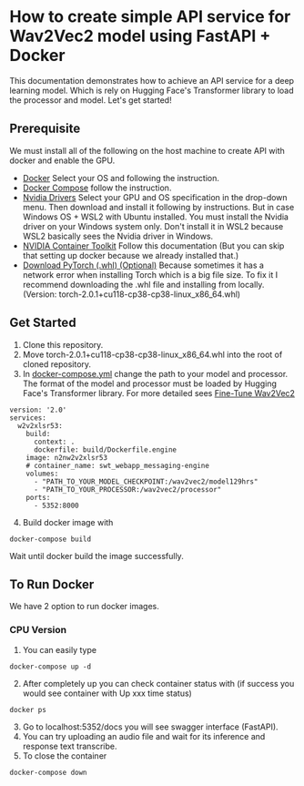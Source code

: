 # How to create simple API service for Wav2Vec2 model using FastAPI + Docker
This documentation demonstrates how to achieve an API service for a deep learning model. Which is rely on Hugging Face's Transformer library to load the processor and model. Let's get started!

## Prerequisite
We must install all of the following on the host machine to create API with docker and enable the GPU.
* [Docker](https://docs.docker.com/engine/install/) Select your OS and following the instruction.
* [Docker Compose](https://docs.docker.com/compose/install/) follow the instruction.
* [Nvidia Drivers](https://www.nvidia.com/download/index.aspx) Select your GPU and OS specification in the drop-down menu. Then download and install it following by instructions. But in case Windows OS + WSL2 with Ubuntu installed. You must install the Nvidia driver on your Windows system only. Don't install it in WSL2 because WSL2 basically sees the Nvidia driver in Windows.
* [NVIDIA Container Toolkit](https://docs.nvidia.com/datacenter/cloud-native/container-toolkit/latest/install-guide.html#docker) Follow this documentation (But you can skip that setting up docker because we already installed that.)
* [Download PyTorch (.whl) (Optional)](https://download.pytorch.org/whl/torch/) Because sometimes it has a network error when installing Torch which is a big file size. To fix it I recommend downloading the .whl file and installing from locally. (Version: torch-2.0.1+cu118-cp38-cp38-linux_x86_64.whl)

## Get Started
1. Clone this repository.
2. Move torch-2.0.1+cu118-cp38-cp38-linux_x86_64.whl into the root of cloned repository.
3. In [docker-compose.yml](docker-compose.yml) change the path to your model and processor. The format of the model and processor must be loaded by Hugging Face's Transformer library. For more detailed sees [Fine-Tune Wav2Vec2](https://huggingface.co/blog/fine-tune-wav2vec2-english)
```console
version: '2.0'
services:
  w2v2xlsr53:
    build:
      context: .
      dockerfile: build/Dockerfile.engine
    image: n2nw2v2xlsr53
    # container_name: swt_webapp_messaging-engine
    volumes:
      - "PATH_TO_YOUR_MODEL_CHECKPOINT:/wav2vec2/model129hrs"
      - "PATH_TO_YOUR_PROCESSOR:/wav2vec2/processor"
    ports:
      - 5352:8000
```
4. Build docker image with
```console
docker-compose build
```
Wait until docker build the image successfully.

## To Run Docker
We have 2 option to run docker images.
### CPU Version
1. You can easily type
```console
docker-compose up -d
```
2. After completely up you can check container status with (if success you would see container with Up xxx time status)
```console
docker ps
```
3. Go to localhost:5352/docs you will see swagger interface (FastAPI).
4. You can try uploading an audio file and wait for its inference and response text transcribe.
5. To close the container
```console
docker-compose down
```
